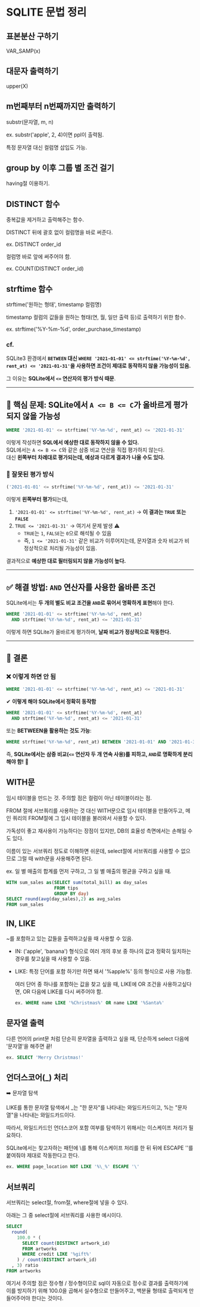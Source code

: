 # SQLITE 문법 정리

## 표본분산 구하기
VAR_SAMP(x)

## 대문자 출력하기
upper(X)

## m번째부터 n번째까지만 출력하기
substr(문자열, m, n)

ex. substr('apple', 2, 4)이면 ppl이 출력됨.

특정 문자열 대신 컬럼명 삽입도 가능.

## group by 이후 그룹 별 조건 걸기
having절 이용하기.

## DISTINCT 함수
중복값을 제거하고 출력해주는 함수. 

DISTINCT 뒤에 괄호 없이 컬럼명을 바로 써준다.

ex. DISTINCT order_id

컬럼명 바로 앞에 써주어야 함.

ex. COUNT(DISTINCT order_id)

## strftime 함수
strftime('원하는 형태', timestamp 컬럼명)

timestamp 컬럼의 값들을 원하는 형태(연, 월, 일만 출력 등)로 출력하기 위한 함수.

ex. strftime('%Y-%m-%d', order_purchase_timestamp)

### cf.

SQLite3 환경에서 **`BETWEEN` 대신 `WHERE '2021-01-01' <= strftime('%Y-%m-%d', rent_at) <= '2021-01-31'`을 사용하면 조건이 제대로 동작하지 않을 가능성이 있음.**  

그 이유는 **SQLite에서 `<=` 연산자의 평가 방식 때문**.

---

## **🚨 핵심 문제: SQLite에서 `A <= B <= C`가 올바르게 평가되지 않을 가능성**
```sql
WHERE '2021-01-01' <= strftime('%Y-%m-%d', rent_at) <= '2021-01-31'
```
이렇게 작성하면 **SQL에서 예상한 대로 동작하지 않을 수 있다.**  
SQL에서는 `A <= B <= C`와 같은 삼중 비교 연산을 직접 평가하지 않는다.  
대신 **왼쪽부터 차례대로 평가되는데, 예상과 다르게 결과가 나올 수도 있다.**

### **📌 잘못된 평가 방식**
```sql
('2021-01-01' <= strftime('%Y-%m-%d', rent_at)) <= '2021-01-31'
```
이렇게 **왼쪽부터 평가**되는데,  
1. `'2021-01-01' <= strftime('%Y-%m-%d', rent_at)` → **이 결과는 `TRUE` 또는 `FALSE`**
2. `TRUE <= '2021-01-31'` → 여기서 문제 발생 ⚠️  
   - `TRUE`는 `1`, `FALSE`는 `0`으로 해석될 수 있음
   - 즉, `1 <= '2021-01-31'` 같은 비교가 이루어지는데, 문자열과 숫자 비교가 비정상적으로 처리될 가능성이 있음.

결과적으로 **예상한 대로 필터링되지 않을 가능성이 높다.**

---

## **✅ 해결 방법: `AND` 연산자를 사용한 올바른 조건**
SQLite에서는 **두 개의 별도 비교 조건을 `AND`로 묶어서 명확하게 표현**해야 한다.
```sql
WHERE '2021-01-01' <= strftime('%Y-%m-%d', rent_at)
  AND strftime('%Y-%m-%d', rent_at) <= '2021-01-31'
```
이렇게 하면 SQLite가 올바르게 평가하며, **날짜 비교가 정상적으로 작동한다.**  

---

## **🚀 결론**
### **❌ 이렇게 하면 안 됨**
```sql
WHERE '2021-01-01' <= strftime('%Y-%m-%d', rent_at) <= '2021-01-31'
```
✔ **이렇게 해야 SQLite에서 정확히 동작함**
```sql
WHERE '2021-01-01' <= strftime('%Y-%m-%d', rent_at)
  AND strftime('%Y-%m-%d', rent_at) <= '2021-01-31'
```
또는 **BETWEEN을 활용하는 것도 가능**:
```sql
WHERE strftime('%Y-%m-%d', rent_at) BETWEEN '2021-01-01' AND '2021-01-31'
```

즉, **SQLite에서는 삼중 비교(`<=` 연산자 두 개 연속 사용)를 피하고, `AND`로 명확하게 분리해야 함!** 🚀

## WITH문
임시 테이블을 만드는 것. 주의할 점은 컬럼이 아닌 테이블이라는 점.

FROM 절에 서브쿼리를 사용하는 것 대신 WITH문으로 임시 테이블을 만들어두고, 메인 쿼리의 FROM절에 그 임시 테이블을 불러와서 사용할 수 있다.

가독성이 좋고 재사용이 가능하다는 장점이 있지만, DB의 효율성 측면에서는 손해일 수도 있다.

이름이 있는 서브쿼리 정도로 이해하면 쉬운데, select절에 서브쿼리를 사용할 수 없으므로 그럴 때 with문을 사용해주면 된다.

ex. 일 별 매출의 합계를 먼저 구하고, 그 일 별 매출의 평균을 구하고 싶을 때.
```SQL
WITH sum_sales as(SELECT sum(total_bill) as day_sales
                  FROM tips
                  GROUP BY day)
SELECT round(avg(day_sales),2) as avg_sales
FROM sum_sales
```

## IN, LIKE
~를 포함하고 있는 값들을 출력하고싶을 때 사용할 수 있음.

- IN: ('apple', 'banana') 형식으로 여러 개의 후보 중 하나의 값과 정확히 일치하는 경우를 찾고싶을 때 사용할 수 있음.

- LIKE: 특정 단어를 포함 하기만 하면 돼서 '%apple%' 등의 형식으로 사용 가능함.

    여러 단어 중 하나를 포함하는 값을 찾고 싶을 때, LIKE에 OR 조건을 사용하고싶다면, OR 다음에 LIKE를 다시 써주어야 함.
    ```SQL
    ex. WHERE name LIKE '%Christmas%' OR name LIKE '%Santa%'
    ```

## 문자열 출력
다른 언어의 print문 처럼 단순히 문자열을 출력하고 싶을 때, 단순하게 select 다음에 '문자열'을 해주면 끝!
```SQL
ex. SELECT 'Merry Christmas!'
```

## 언더스코어(_) 처리
➡️ 문자열 탐색

LIKE를 통한 문자열 탐색에서 _는 "한 문자"를 나타내는 와일드카드이고,
%는 "문자열"을 나타내는 와일드카드이다.

따라서, 와일드카드인 언더스코어 포함 여부를 탐색하기 위해서는 이스케이프 처리가 필요하다.

SQLite에서는 찾고자하는 패턴에 \를 통해 이스케이프 처리를 한 뒤
뒤에 ESCAPE '\'를 붙여줘야 제대로 작동한다고 한다.
```SQL
ex. WHERE page_location NOT LIKE '%\_%' ESCAPE '\'
```

## 서브쿼리
서브쿼리는 select절, from절, where절에 넣을 수 있다. 

아래는 그 중 select절에 서브쿼리를 사용한 예시이다.
```SQL
SELECT 
  round(
    100.0 * (
      SELECT count(DISTINCT artwork_id)
      FROM artworks
      WHERE credit LIKE '%gift%'
    ) / count(DISTINCT artwork_id)
  , 3) ratio
FROM artworks
```
여기서 주의할 점은 정수형 / 정수형이므로 sql이 자동으로 정수로 결과를 출력하기에 이를 방지하기 위해 100.0을 곱해서 실수형으로 만들어주고, 백분율 형태로 출력되게 만들어주어야 한다는 것이다.